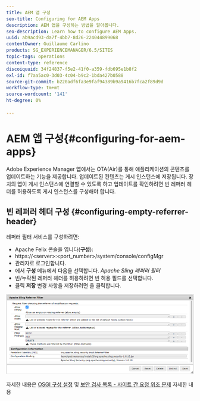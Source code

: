 ```yaml
---
title: AEM 앱 구성
seo-title: Configuring for AEM Apps
description: AEM 앱을 구성하는 방법을 알아봅니다.
seo-description: Learn how to configure AEM Apps.
uuid: ab9acd93-da7f-4bb7-8d26-224044899068
contentOwner: Guillaume Carlino
products: SG_EXPERIENCEMANAGER/6.5/SITES
topic-tags: operations
content-type: reference
discoiquuid: 34f24837-f5e2-41f0-a359-fdb695e1b8f2
exl-id: f7aa5ac0-3d03-4c04-b9c2-1bda427b0588
source-git-commit: b220adf6fa3e9faf94389b9a9416b7fca2f89d9d
workflow-type: tm+mt
source-wordcount: '141'
ht-degree: 0%

---
```


# AEM 앱 구성{#configuring-for-aem-apps}

Adobe Experience Manager 앱에서는 OTA(Air)를 통해 애플리케이션의 콘텐츠를 업데이트하는 기능을 제공합니다. 업데이트된 컨텐츠는 게시 인스턴스에 저장됩니다. 장치의 앱이 게시 인스턴스에 연결할 수 있도록 하고 업데이트를 확인하려면 빈 레퍼러 헤더를 허용하도록 게시 인스턴스를 구성해야 합니다.

## 빈 레퍼러 헤더 구성 {#configuring-empty-referrer-header}

레퍼러 필터 서비스를 구성하려면:

* Apache Felix 콘솔을 엽니다(**구성**):
* https://&lt;server>:&lt;port_number>/system/console/configMgr
* 관리자로 로그인합니다.
* 에서 **구성** 메뉴에서 다음을 선택합니다. *Apache Sling 레퍼러 필터*
* 빈/누락된 레퍼러 헤더를 허용하려면 빈 허용 필드를 선택합니다.
* 클릭 **저장** 변경 사항을 저장하려면 을 클릭합니다.

![chlimage_1-58](assets/chlimage_1-58a.png)

자세한 내용은 [OSGI 구성 설정](/help/sites-deploying/osgi-configuration-settings.md) 및 [보안 검사 목록 - 사이트 간 요청 위조 문제](/help/sites-administering/security-checklist.md#protect-against-cross-site-request-forgery) 자세한 내용
